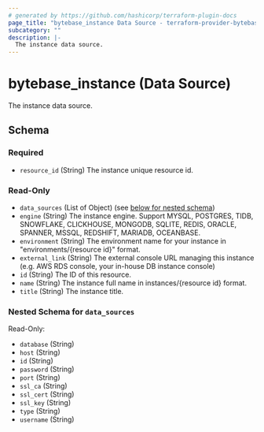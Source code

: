 ```yaml
---
# generated by https://github.com/hashicorp/terraform-plugin-docs
page_title: "bytebase_instance Data Source - terraform-provider-bytebase"
subcategory: ""
description: |-
  The instance data source.
---
```


# bytebase_instance (Data Source)

The instance data source.



<!-- schema generated by tfplugindocs -->
## Schema

### Required

- `resource_id` (String) The instance unique resource id.

### Read-Only

- `data_sources` (List of Object) (see [below for nested schema](#nestedatt--data_sources))
- `engine` (String) The instance engine. Support MYSQL, POSTGRES, TIDB, SNOWFLAKE, CLICKHOUSE, MONGODB, SQLITE, REDIS, ORACLE, SPANNER, MSSQL, REDSHIFT, MARIADB, OCEANBASE.
- `environment` (String) The environment name for your instance in "environments/{resource id}" format.
- `external_link` (String) The external console URL managing this instance (e.g. AWS RDS console, your in-house DB instance console)
- `id` (String) The ID of this resource.
- `name` (String) The instance full name in instances/{resource id} format.
- `title` (String) The instance title.

<a id="nestedatt--data_sources"></a>
### Nested Schema for `data_sources`

Read-Only:

- `database` (String)
- `host` (String)
- `id` (String)
- `password` (String)
- `port` (String)
- `ssl_ca` (String)
- `ssl_cert` (String)
- `ssl_key` (String)
- `type` (String)
- `username` (String)


